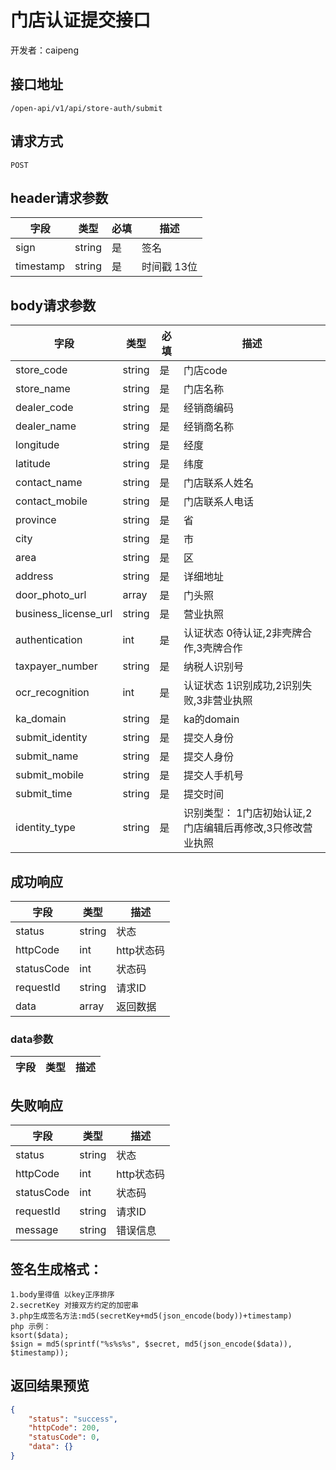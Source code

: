 # 门店认证提交接口

开发者：caipeng

## 接口地址

`/open-api/v1/api/store-auth/submit`

## 请求方式

`POST`

## header请求参数
| 字段            | 类型   | 必填 | 描述                                           |
| --------------- | ------ | ---- | ---------------------------------- |
| sign | string  | 是  | 签名 |
| timestamp | string  | 是  | 时间戳 13位 |
## body请求参数

| 字段            | 类型   | 必填 | 描述                                           |
| --------------- | ------ | ---- | ---------------------------------- |
| store_code | string  | 是  | 门店code |
| store_name | string   | 是  | 门店名称 |
| dealer_code | string   | 是  | 经销商编码 |
| dealer_name | string   | 是  | 经销商名称 |
| longitude | string   | 是  | 经度 |
| latitude | string   | 是  | 纬度 |
| contact_name | string   | 是  | 门店联系人姓名 |
| contact_mobile | string  | 是   | 门店联系人电话 |
| province | string   | 是  | 省|
| city | string   | 是  | 市|
| area | string   | 是  | 区|
| address | string   | 是  | 详细地址|
| door_photo_url | array   | 是  | 门头照|
| business_license_url | string |是   |营业执照|
| authentication | int |是  | 认证状态 0待认证,2非壳牌合作,3壳牌合作|
| taxpayer_number | string |是  | 纳税人识别号|
| ocr_recognition | int  |是 | 认证状态 1识别成功,2识别失败,3非营业执照|
| ka_domain | string  |是 | ka的domain|
| submit_identity | string  |是 | 提交人身份|
| submit_name | string  |是 | 提交人身份|
| submit_mobile | string  |是 | 提交人手机号|
| submit_time | string  |是 | 提交时间|
| identity_type | string  |是 | 识别类型： 1门店初始认证,2门店编辑后再修改,3只修改营业执照|

## 成功响应

| 字段       | 类型   | 描述       |
| ---------- | ------ | ---------- |
| status     | string | 状态       |
| httpCode   | int    | http状态码 |
| statusCode | int    | 状态码     |
| requestId  | string | 请求ID     |
| data       | array  | 返回数据   |

### data参数
| 字段       | 类型   | 描述       |
| ---------- | ------ | ---------- |


## 失败响应

| 字段       | 类型   | 描述       |
| ---------- | ------ | ---------- |
| status     | string | 状态       |
| httpCode   | int    | http状态码 |
| statusCode | int    | 状态码     |
| requestId  | string | 请求ID     |
| message    | string | 错误信息   |


## 签名生成格式：
```
1.body里得值 以key正序排序
2.secretKey 对接双方约定的加密串
3.php生成签名方法:md5(secretKey+md5(json_encode(body))+timestamp)
php 示例：
ksort($data);
$sign = md5(sprintf("%s%s%s", $secret, md5(json_encode($data)), $timestamp));
```
## 返回结果预览

```json
{
    "status": "success",
    "httpCode": 200,
    "statusCode": 0,
    "data": {}
}
```